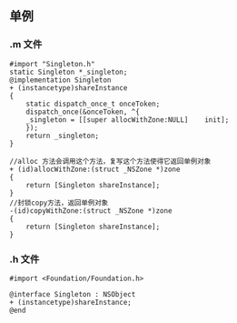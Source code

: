 ## 单例
### .m 文件
	#import "Singleton.h"
	static Singleton *_singleton;
	@implementation Singleton
	+ (instancetype)shareInstance
	{
    	static dispatch_once_t onceToken;
    	dispatch_once(&onceToken, ^{
        _singleton = [[super allocWithZone:NULL] 	init];
    	});
    	return _singleton;
	}

	//alloc 方法会调用这个方法，复写这个方法使得它返回单例对象
	+ (id)allocWithZone:(struct _NSZone *)zone
	{
    	return [Singleton shareInstance];
	}
	//封锁copy方法，返回单例对象
	-(id)copyWithZone:(struct _NSZone *)zone
	{
    	return [Singleton shareInstance];
	}

### .h 文件
	#import <Foundation/Foundation.h>

	@interface Singleton : NSObject
	+ (instancetype)shareInstance;
	@end